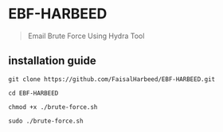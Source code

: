 # EBF-HARBEED


> Email Brute Force Using Hydra Tool



## installation guide
```
git clone https://github.com/FaisalHarbeed/EBF-HARBEED.git

cd EBF-HARBEED

chmod +x ./brute-force.sh

sudo ./brute-force.sh

```
